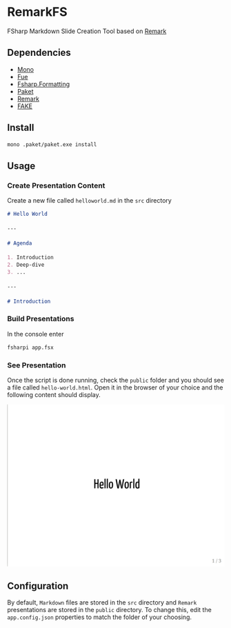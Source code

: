 # RemarkFS

FSharp Markdown Slide Creation Tool based on [Remark](https://github.com/gnab/remark)

## Dependencies

- [Mono](https://www.mono-project.com/download/stable/)
- [Fue](https://github.com/Dzoukr/Fue)
- [Fsharp.Formatting](http://fsprojects.github.io/FSharp.Formatting/)
- [Paket](https://fsprojects.github.io/Paket/)
- [Remark](https://github.com/gnab/remark)
- [FAKE](https://fake.build/)

## Install

```bash
mono .paket/paket.exe install
```

## Usage


### Create Presentation Content

Create a new file called `helloworld.md` in the `src` directory

```markdown
# Hello World

---

# Agenda

1. Introduction
2. Deep-dive
3. ...

---

# Introduction
```

### Build Presentations

In the console enter 

```bash
fsharpi app.fsx
```

### See Presentation

Once the script is done running, check the `public` folder and you should see a file called `hello-world.html`. Open it in the browser of your choice and the following content should display.

![](sample.png)

## Configuration

By default, `Markdown` files are stored in the `src` directory and `Remark` presentations are stored in the `public` directory. To change this, edit the `app.config.json` properties to match the folder of your choosing.



